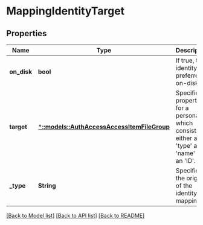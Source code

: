 # MappingIdentityTarget

## Properties
Name | Type | Description | Notes
------------ | ------------- | ------------- | -------------
**on_disk** | **bool** | If true, the identity is preferred on-disk. | [optional] [default to null]
**target** | [***::models::AuthAccessAccessItemFileGroup**](AuthAccessAccessItemFileGroup.md) | Specifies properties for a persona, which consists of either a &#39;type&#39; and a &#39;name&#39; or an &#39;ID&#39;. | [optional] [default to null]
**_type** | **String** | Specifies the origin of the identity mapping. | [optional] [default to null]

[[Back to Model list]](../README.md#documentation-for-models) [[Back to API list]](../README.md#documentation-for-api-endpoints) [[Back to README]](../README.md)



